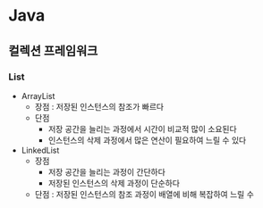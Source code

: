 # Java   

## 컬렉션 프레임워크   
### List<E>   
  * ArrayList   
    * 장점 : 저장된 인스턴스의 참조가 빠르다      
    * 단점   
        * 저장 공간을 늘리는 과정에서 시간이 비교적 많이 소요된다   
        * 인스턴스의 삭제 과정에서 많은 연산이 필요하여 느릴 수 있다   
  * LinkedList   
    * 장점   
        * 저장 공간을 늘리는 과정이 간단하다   
        * 저장된 인스턴스의 삭제 과정이 단순하다   
    * 단점 : 저장된 인스턴스의 참조 과정이 배열에 비해 복잡하여 느릴 수 
